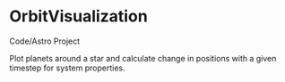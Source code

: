 # OrbitVisualization
Code/Astro Project

Plot planets around a star and calculate change in positions with a given timestep for system properties.
